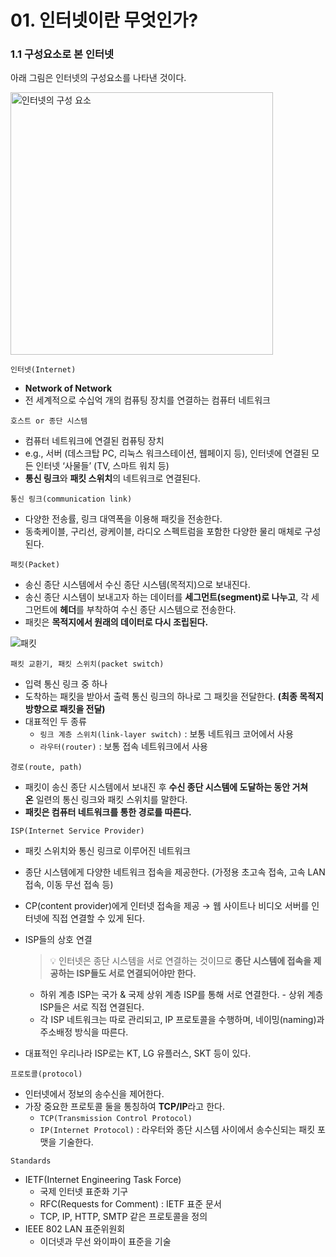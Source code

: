 # 01. 인터넷이란 무엇인가?

### 1.1 구성요소로 본 인터넷

아래 그림은 인터넷의 구성요소를 나타낸 것이다.

<img src="https://user-images.githubusercontent.com/86337233/210067671-04ad6d39-45fc-4ba9-a773-d964ec4cdc7c.png" title="" alt="인터넷의 구성 요소" width="420">

<br>

`인터넷(Internet)`

- **Network of Network**
- 전 세계적으로 수십억 개의 컴퓨팅 장치를 연결하는 컴퓨터 네트워크

`호스트 or 종단 시스템`

- 컴퓨터 네트워크에 연결된 컴퓨팅 장치
- e.g., 서버 (데스크탑 PC, 리눅스 워크스테이션, 웹페이지 등), 인터넷에 연결된 모든 인터넷 ‘사물들’ (TV, 스마트 워치 등)
- **통신 링크**와 **패킷 스위치**의 네트워크로 연결된다.

`통신 링크(communication link)`

- 다양한 전송률, 링크 대역폭을 이용해 패킷을 전송한다.
- 동축케이블, 구리선, 광케이블, 라디오 스펙트럼을 포함한 다양한 물리 매체로 구성된다.

`패킷(Packet)`

- 송신 종단 시스템에서 수신 종단 시스템(목적지)으로 보내진다.
- 송신 종단 시스템이 보내고자 하는 데이터를 **세그먼트(segment)로 나누고**, 각 세그먼트에 **헤더**를 부착하여 수신 종단 시스템으로 전송한다.
- 패킷은 **목적지에서 원래의 데이터로 다시 조립된다.**

![패킷](https://user-images.githubusercontent.com/86337233/210068063-a8ef4bad-6b44-4d54-8975-7488c2b0acd6.png)

`패킷 교환기, 패킷 스위치(packet switch)`

- 입력 통신 링크 중 하나
- 도착하는 패킷을 받아서 출력 통신 링크의 하나로 그 패킷을 전달한다. **(최종 목적지 방향으로 패킷을 전달)**
- 대표적인 두 종류
  - `링크 계층 스위치(link-layer switch)` : 보통 네트워크 코어에서 사용
  - `라우터(router)` : 보통 접속 네트워크에서 사용

`경로(route, path)`

- 패킷이 송신 종단 시스템에서 보내진 후 **수신 종단 시스템에 도달하는 동안 거쳐온** 일련의 통신 링크와 패킷 스위치를 말한다.
- **패킷은 컴퓨터 네트워크를 통한 경로를 따른다.**

`ISP(Internet Service Provider)`

- 패킷 스위치와 통신 링크로 이루어진 네트워크

- 종단 시스템에게 다양한 네트워크 접속을 제공한다. (가정용 초고속 접속, 고속 LAN 접속, 이동 무선 접속 등)

- CP(content provider)에게 인터넷 접속을 제공 → 웹 사이트나 비디오 서버를 인터넷에 직접 연결할 수 있게 된다.

- ISP들의 상호 연결
  
  > 💡 인터넷은 종단 시스템을 서로 연결하는 것이므로 **종단 시스템에 접속을 제공하는 ISP들도 서로 연결되어야만 한다.**
  
  - 하위 계층 ISP는 국가 & 국제 상위 계층 ISP를 통해 서로 연결한다. - 상위 계층 ISP들은 서로 직접 연결된다.
  - 각 ISP 네트워크는 따로 관리되고, IP 프로토콜을 수행하며, 네이밍(naming)과 주소배정 방식을 따른다.

- 대표적인 우리나라 ISP로는 KT, LG 유플러스, SKT 등이 있다. 

`프로토콜(protocol)`

- 인터넷에서 정보의 송수신을 제어한다.
- 가장 중요한 프로토콜 둘을 통칭하여 **TCP/IP**라고 한다.
  - `TCP(Transmission Control Protocol)`
  - `IP(Internet Protocol)` : 라우터와 종단 시스템 사이에서 송수신되는 패킷 포맷을 기술한다.

`Standards`

- IETF(Internet Engineering Task Force)
  - 국제 인터넷 표준화 기구
  - RFC(Requests for Comment) : IETF 표준 문서
  - TCP, IP, HTTP, SMTP 같은 프로토콜을 정의
- IEEE 802 LAN 표준위원회
  - 이더넷과 무선 와이파이 표준을 기술
